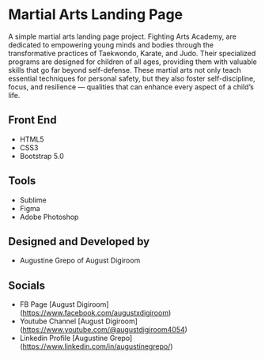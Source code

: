 # Martial Arts Landing Page 
A simple martial arts landing page project. 
Fighting Arts Academy, are dedicated to empowering young minds and bodies through the transformative practices of Taekwondo, Karate, and Judo. Their specialized programs are designed for children of all ages, providing them with valuable skills that go far beyond self-defense. These martial arts not only teach essential techniques for personal safety, but they also foster self-discipline, focus, and resilience — qualities that can enhance every aspect of a child’s life.

## Front End
- HTML5
- CSS3
- Bootstrap 5.0 

## Tools
- Sublime
- Figma
- Adobe Photoshop 

## Designed and Developed by
- Augustine Grepo of August Digiroom

## Socials
- FB Page [August Digiroom] (https://www.facebook.com/augustxdigiroom)
- Youtube Channel [August Digiroom] (https://www.youtube.com/@augustdigiroom4054)
- Linkedin Profile  [Augustine Grepo] (https://www.linkedin.com/in/augustinegrepo/)



